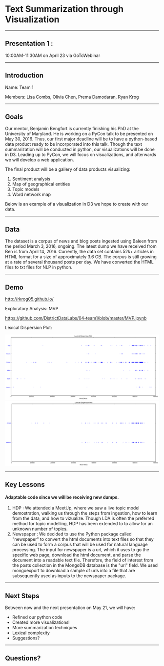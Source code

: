 # Text Summarization  through Visualization

***

## Presentation 1 : 

10:00AM-11:30AM on April 23 via GoToWebinar

***

## Introduction

Name: Team 1

Members: Lisa Combs, Olivia Chen, Prema Damodaran, Ryan Krog

***

## Goals

Our mentor, Benjamin Bengfort is currently finishing his PhD at the University of Maryland. He is working on a PyCon talk to be presented on May 30, 2016. Thus, our first major deadline will be to have a python-based data product ready to be incorporated into this talk. Though the text summarization will be conducted in python, our visualizations will be done in D3. Leading up to PyCon, we will focus on visualizations, and afterwards we will develop a web application.

The final product will be a gallery of data products visualizing:

1. Sentiment analysis
2. Map of geographical entities 
3. Topic models 
4. Word network map

Below is an example of a visualization in D3 we hope to create with our data.


***

## Data 

The dataset is a corpus of news and blog posts ingested using Baleen from  the period March 3, 2016, ongoing. The  latest dump we have received from Ben is from April 14, 2016. Currently, the data set contains 52k+  articles in HTML format for a size of approximately 3.6 GB. The corpus is  still growing at a rate of several thousand posts per day. We have converted the HTML files to txt files for NLP in python.

***

## Demo 

http://rkrog05.github.io/

Exploratory Analysis: MVP

https://github.com/DistrictDataLabs/04-team1/blob/master/MVP.ipynb

Lexical Dispersion Plot:

![Democrats:](rep.png)
![Republicans:](dem.png)



***

## Key Lessons

#### Adaptable code since we will be receiving new dumps.
        
1. HDP : We attended a MeetUp, where we saw a live topic model demostration, walking us through the steps from ingestion, how to learn from the data, and how to vizualize. Though LDA is often the preferred method for topic modelling, HDP has been extended to to allow for an unknown number of topics. 
2. Newspaper : We decided to use the Python package called "newspaper" to convert the html documents into text files so that they can be used to form a corpus that will be used for natural language processing. The input for newspaper is a url, which it uses to go the specific web page, download the html document, and parse the document into a readable text file. Therefore, the field of interest from the posts collection in the MongoDB database is the "url" field. We used mongoexport to download a sample of urls into a file that are subsequently used as inputs to the newspaper package.

***

## Next Steps

Between now and the next presentation on May 21, we will have:

- Refined our python code
- Created more visualizations!
- More summarization techniques
- Lexical complexity
- Suggestions?

***

## Questions?
